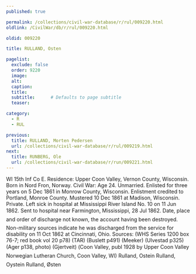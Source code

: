 ```yaml
---
published: true

permalink: /collections/civil-war-database/r/rul/009220.html
oldlink: /CivilWar/db/r/rul/009220.html

oldid: 009220

title: RULLAND, Osten

pagelist:
  exclude: false
  order: 9220
  image: 
  alt:
  caption:
  title:
  subtitle:      # Defaults to page subtitle
  teaser:

category: 
  - R 
  - RUL

previous:
  title: RULLAND, Morten Pedersen
  url: /collections/civil-war-database/r/rul/009219.html  
next:
  title: RUNBERG, Ole
  url: /collections/civil-war-database/r/run/009221.html   
---
```

WI 15th Inf Co E. Residence: Upper Coon Valley, Vernon County, Wisconsin. Born in Nord Fron, Norway. Civil War: Age 24. Unmarried. Enlisted for three years on 5 Dec 1861 in Monrow County, Wisconsin. Enlistment credited to Portland, Monroe County. Mustered 10 Dec 1861 at Madison, Wisconsin. Private. Left sick in hospital at Mississippi River Island No. 10 on 11 Jun 1862. Sent to hospital near Farmington, Mississippi, 28 Jul 1862. &#147;Date, place and order of discharge not known, the account having been destroyed.&#148; Non-military sources indicate he was discharged from the service for disability on 11 Oct 1862 at Cincinnati, Ohio. Sources: (WHS Series 1200 box 76-7; red book vol 20 p78) (TAR) (Buslett p491) (Meeker) (Ulvestad p325) (Ager p138, photo) (Gjertveit) (&#147;Coon Valley&#148;, publ 1928 by Upper Coon Valley Norwegian Lutheran Church, Coon Valley, WI) &#147;Rulland, Ostein&#148; &#147;Rulland, Oystein&#148; &#147;Rulland, &Oslash;sten&#148;